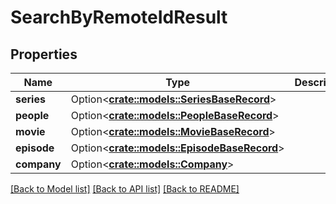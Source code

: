 # SearchByRemoteIdResult

## Properties

Name | Type | Description | Notes
------------ | ------------- | ------------- | -------------
**series** | Option<[**crate::models::SeriesBaseRecord**](.md)> |  | [optional]
**people** | Option<[**crate::models::PeopleBaseRecord**](.md)> |  | [optional]
**movie** | Option<[**crate::models::MovieBaseRecord**](.md)> |  | [optional]
**episode** | Option<[**crate::models::EpisodeBaseRecord**](.md)> |  | [optional]
**company** | Option<[**crate::models::Company**](.md)> |  | [optional]

[[Back to Model list]](../README.md#documentation-for-models) [[Back to API list]](../README.md#documentation-for-api-endpoints) [[Back to README]](../README.md)


